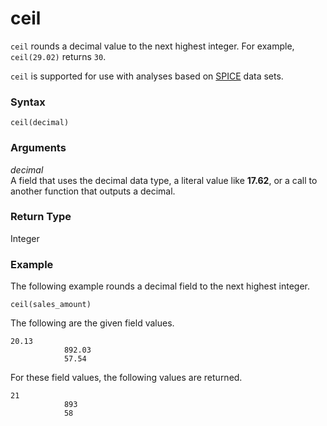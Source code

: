 # ceil<a name="ceil-function"></a>

`ceil` rounds a decimal value to the next highest integer\. For example, `ceil(29.02)` returns `30`\.

`ceil` is supported for use with analyses based on [SPICE](welcome.md#spice) data sets\.

### Syntax<a name="ceil-function-syntax"></a>

```
ceil(decimal)
```

### Arguments<a name="ceil-function-arguments"></a>

 *decimal*   
A field that uses the decimal data type, a literal value like **17\.62**, or a call to another function that outputs a decimal\.

### Return Type<a name="ceil-function-return-type"></a>

Integer

### Example<a name="ceil-function-example"></a>

The following example rounds a decimal field to the next highest integer\.

```
ceil(sales_amount)
```

The following are the given field values\.

```
20.13
	        892.03
	        57.54
```

For these field values, the following values are returned\.

```
21
	        893
	        58
```